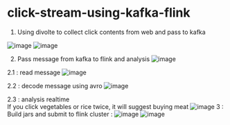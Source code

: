 # click-stream-using-kafka-flink

1. Using divolte to collect click contents from web and pass to kafka 
  
  ![image](https://user-images.githubusercontent.com/83798953/173731263-238646a3-0bde-449f-9334-3327a47f6121.png)
  ![image](https://user-images.githubusercontent.com/83798953/173731360-79675411-974b-4a26-a2da-634b51bb3935.png)

2. Pass message from kafka to flink and analysis 
  ![image](https://user-images.githubusercontent.com/83798953/173732109-470f9374-ca76-420b-9216-7b08060cb4c8.png)

 2.1 : read message 
      ![image](https://user-images.githubusercontent.com/83798953/173733033-e19af3e6-a5c4-4f7e-9609-f9c363829e7a.png)

 2.2 : decode message using avro 
      ![image](https://user-images.githubusercontent.com/83798953/173733094-872742d7-692f-49cb-9830-8a3804c81545.png)

 2.3 : analysis realtime  
    If you click vegetables or rice twice, it will suggest buying meat 
    ![image](https://user-images.githubusercontent.com/83798953/173732800-57317417-0aba-4309-be30-954cc17b26ac.png)
3 : Build jars and submit to flink cluster : 
    ![image](https://user-images.githubusercontent.com/83798953/173733607-9790a685-9dca-46b3-9c0c-203cc4369f50.png)
    ![image](https://user-images.githubusercontent.com/83798953/173733683-22bc7dec-b9f1-4b02-91c7-814c88295a09.png)
